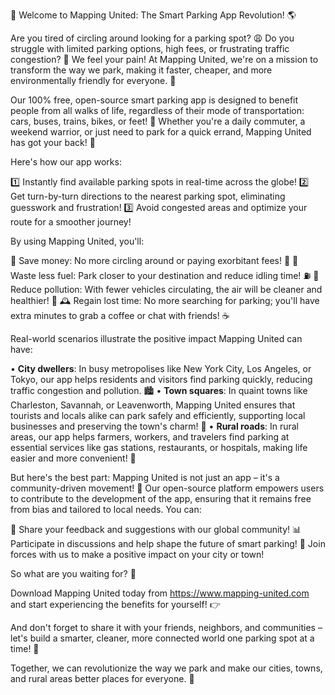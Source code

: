 🚀 Welcome to Mapping United: The Smart Parking App Revolution! 🌎

Are you tired of circling around looking for a parking spot? 😩 Do you struggle with limited parking options, high fees, or frustrating traffic congestion? 🚗 We feel your pain! At Mapping United, we're on a mission to transform the way we park, making it faster, cheaper, and more environmentally friendly for everyone. 🌟

Our 100% free, open-source smart parking app is designed to benefit people from all walks of life, regardless of their mode of transportation: cars, buses, trains, bikes, or feet! 👣 Whether you're a daily commuter, a weekend warrior, or just need to park for a quick errand, Mapping United has got your back! 🙌

Here's how our app works:

1️⃣ Instantly find available parking spots in real-time across the globe!
2️⃣ Get turn-by-turn directions to the nearest parking spot, eliminating guesswork and frustration!
3️⃣ Avoid congested areas and optimize your route for a smoother journey!

By using Mapping United, you'll:

💸 Save money: No more circling around or paying exorbitant fees! 🏦
🔋 Waste less fuel: Park closer to your destination and reduce idling time! ⛽️
🌿 Reduce pollution: With fewer vehicles circulating, the air will be cleaner and healthier! 💨
🕰️ Regain lost time: No more searching for parking; you'll have extra minutes to grab a coffee or chat with friends! ☕️

Real-world scenarios illustrate the positive impact Mapping United can have:

• **City dwellers**: In busy metropolises like New York City, Los Angeles, or Tokyo, our app helps residents and visitors find parking quickly, reducing traffic congestion and pollution. 🏙️
• **Town squares**: In quaint towns like Charleston, Savannah, or Leavenworth, Mapping United ensures that tourists and locals alike can park safely and efficiently, supporting local businesses and preserving the town's charm! 🌳
• **Rural roads**: In rural areas, our app helps farmers, workers, and travelers find parking at essential services like gas stations, restaurants, or hospitals, making life easier and more convenient! 🚜

But here's the best part: Mapping United is not just an app – it's a community-driven movement! 🌈 Our open-source platform empowers users to contribute to the development of the app, ensuring that it remains free from bias and tailored to local needs. You can:

💬 Share your feedback and suggestions with our global community!
📊 Participate in discussions and help shape the future of smart parking!
🎉 Join forces with us to make a positive impact on your city or town!

So what are you waiting for? 🤔

Download Mapping United today from https://www.mapping-united.com and start experiencing the benefits for yourself! 👉

And don't forget to share it with your friends, neighbors, and communities – let's build a smarter, cleaner, more connected world one parking spot at a time! 💪

Together, we can revolutionize the way we park and make our cities, towns, and rural areas better places for everyone. 🌟